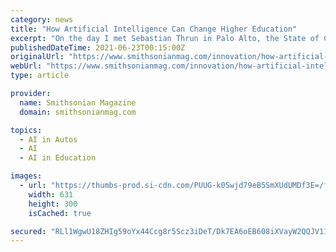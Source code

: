 ```yaml
---
category: news
title: "How Artificial Intelligence Can Change Higher Education"
excerpt: "On the day I met Sebastian Thrun in Palo Alto, the State of California legalized self-driving cars ... “Introduction to Artificial Intelligence,” to the world via the Internet."
publishedDateTime: 2021-06-23T00:15:00Z
originalUrl: "https://www.smithsonianmag.com/innovation/how-artificial-intelligence-can-change-higher-education-136983766/"
webUrl: "https://www.smithsonianmag.com/innovation/how-artificial-intelligence-can-change-higher-education-136983766/"
type: article

provider:
  name: Smithsonian Magazine
  domain: smithsonianmag.com

topics:
  - AI in Autos
  - AI
  - AI in Education

images:
  - url: "https://thumbs-prod.si-cdn.com/PUUG-k0Swjd79eB5SmXUdUMDf3E=/fit-in/1600x0/https://public-media.si-cdn.com/filer/Ingenuity-Awards-Sebastian-Thrun-631.jpg"
    width: 631
    height: 300
    isCached: true

secured: "RLl1WgwU18ZHIg59oYx44Ccg8r5Scz3iDeT/Dk7EA6oEB608iXVayW2QQJV11yMOzvBk/qj3P3xzmEfSEjmL7l+JDPaUIS4lj4iVROvCUOu+qyqx0lORIFrS9aRTt9Hmkf7S9B2y4yH1xxPYtUmSOp0/mwMOyDdZRU5pWAlc1YStWAnpwniCQVX1TdZtVT9N5C8l5pVhwksEvGr16WL3rL6GZZYrneJn6fSzrzAt8S576U8saJ4nm+pxlxBu0gpgXplHPIleLvc2ATGL9lvddmBe7iiqZVOJhKbY91KrkT3KeIGB1SVflimI0dr054D+nD0Nj1sOzMLqhB8ymSNM1xAWe05i2xWtyDtKwC3IHmM=;oAnzJGU/ni3YdXtIP3D4+A=="
---
```


